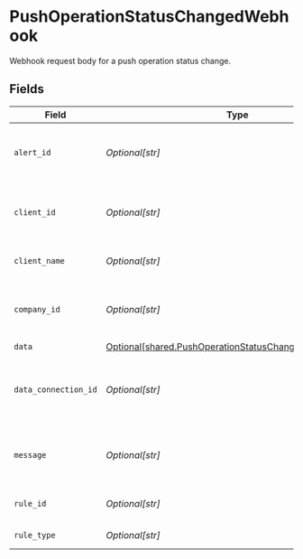 # PushOperationStatusChangedWebhook

Webhook request body for a push operation status change.


## Fields

| Field                                                                                                                  | Type                                                                                                                   | Required                                                                                                               | Description                                                                                                            | Example                                                                                                                |
| ---------------------------------------------------------------------------------------------------------------------- | ---------------------------------------------------------------------------------------------------------------------- | ---------------------------------------------------------------------------------------------------------------------- | ---------------------------------------------------------------------------------------------------------------------- | ---------------------------------------------------------------------------------------------------------------------- |
| `alert_id`                                                                                                             | *Optional[str]*                                                                                                        | :heavy_minus_sign:                                                                                                     | Unique identifier of the webhook event.                                                                                |                                                                                                                        |
| `client_id`                                                                                                            | *Optional[str]*                                                                                                        | :heavy_minus_sign:                                                                                                     | Unique identifier for your client in Codat.                                                                            |                                                                                                                        |
| `client_name`                                                                                                          | *Optional[str]*                                                                                                        | :heavy_minus_sign:                                                                                                     | Name of your client in Codat.                                                                                          |                                                                                                                        |
| `company_id`                                                                                                           | *Optional[str]*                                                                                                        | :heavy_minus_sign:                                                                                                     | Unique identifier for your SMB in Codat.                                                                               | 8a210b68-6988-11ed-a1eb-0242ac120002                                                                                   |
| `data`                                                                                                                 | [Optional[shared.PushOperationStatusChangedWebhookData]](../../models/shared/pushoperationstatuschangedwebhookdata.md) | :heavy_minus_sign:                                                                                                     | N/A                                                                                                                    |                                                                                                                        |
| `data_connection_id`                                                                                                   | *Optional[str]*                                                                                                        | :heavy_minus_sign:                                                                                                     | Unique identifier for a company's data connection.                                                                     | 2e9d2c44-f675-40ba-8049-353bfcb5e171                                                                                   |
| `message`                                                                                                              | *Optional[str]*                                                                                                        | :heavy_minus_sign:                                                                                                     | A human readable message about the webhook.                                                                            |                                                                                                                        |
| `rule_id`                                                                                                              | *Optional[str]*                                                                                                        | :heavy_minus_sign:                                                                                                     | Unique identifier for the rule.                                                                                        |                                                                                                                        |
| `rule_type`                                                                                                            | *Optional[str]*                                                                                                        | :heavy_minus_sign:                                                                                                     | The type of rule.                                                                                                      |                                                                                                                        |